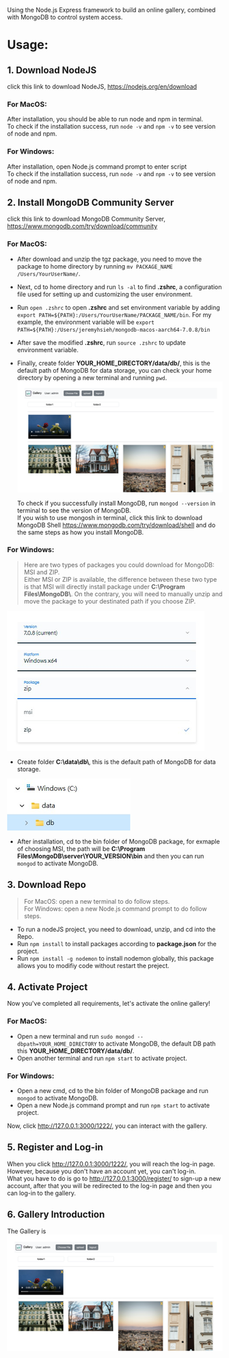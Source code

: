 Using the Node.js Express framework to build an online gallery, combined with MongoDB to control system access.

# Usage:
## 1. Download NodeJS  
   click this link to download NodeJS, https://nodejs.org/en/download  
   
   ### For MacOS:  
   After installation, you should be able to run node and npm in terminal.  
   To check if the installation success, run ```node -v``` and ```npm -v``` to see version of node and npm.  
   
   ### For Windows:  
   After installation, open Node.js command prompt to enter script  
   To check if the installation success, run ```node -v``` and ```npm -v``` to see version of node and npm.
   
## 2. Install MongoDB Community Server
   click this link to download MongoDB Community Server, https://www.mongodb.com/try/download/community

   ### For MacOS: 
   * After download and unzip the tgz package, you need to move the package to home directory by running ```mv PACKAGE_NAME /Users/YourUserName/```.
   * Next, cd to home directory and run ```ls -al``` to find **.zshrc**, a configuration file used for setting up and customizing the user environment.  
   * Run ```open .zshrc``` to open **.zshrc** and set environment variable by adding ```export PATH=${PATH}:/Users/YourUserName/PACKAGE_NAME/bin```.
For my example, the environment variable will be ```export PATH=${PATH}:/Users/jeremyhsieh/mongodb-macos-aarch64-7.0.8/bin```
   * After save the modified **.zshrc**, run ```source .zshrc``` to update environment variable.
   * Finally, create folder **YOUR_HOME_DIRECTORY/data/db/**, this is the default path of MongoDB for data storage, you can check your home directory by opening a new terminal and running ```pwd```.
![image](readme_pic/gallery.png)  


     To check if you successfully install MongoDB, run ```mongod --version``` in terminal to see the version of MongoDB.  
     If you wish to use mongosh in terminal, click this link to download MongoDB Shell https://www.mongodb.com/try/download/shell and do the same steps as how you install MongoDB.  
   
   ### For Windows:  
   > Here are two types of packages you could download for MongoDB: MSI and ZIP.  
   > Either MSI or ZIP is available, the difference between these two type is that MSI will directly install package under **C:\Program Files\MongoDB\\**. On the contrary, you will need to manually unzip and move the package to your destinated path if you choose ZIP.  

![image](readme_pic/messageImage_1713349910395.jpg)  


   * Create folder **C:\data\db\\**, this is the default path of MongoDB for data storage.  

![image](readme_pic/messageImage_1713350046639.jpg)  

   * After installation, cd to the bin folder of MongoDB package, for exmaple of choosing MSI, the path will be **C:\Program Files\MongoDB\server\YOUR_VERSION\bin** and then you can run ```mongod``` to activate MongoDB.  
     
## 3. Download Repo  
   > For MacOS: open a new terminal to do follow steps.    
   > For Windows: open a new Node.js command prompt to do follow steps.  

   * To run a nodeJS project, you need to download, unzip, and cd into the Repo.
   * Run ```npm install``` to install packages according to **package.json** for the project.
   * Run ```npm install -g nodemon``` to install nodemon globally, this package allows you to modifiy code without restart the preject.  

## 4. Activate Project
   Now you've completed all requirements, let's activate the online gallery!  

   ### For MacOS:  
   * Open a new terminal and run ```sudo mongod --dbpath=YOUR_HOME_DIRECTORY``` to activate MongoDB, the default DB path this **YOUR_HOME_DIRECTORY/data/db/**.  
   * Open another terminal and run ```npm start``` to activate project.  

   ### For Windows:  
   * Open a new cmd, cd to the bin folder of MongoDB package and run ```mongod``` to activate MongoDB.  
   * Open a new Node.js command prompt and run ```npm start``` to activate project.

   Now, click http://127.0.0.1:3000/1222/, you can interact with the gallery.

## 5. Register and Log-in
   When you click http://127.0.0.1:3000/1222/, you will reach the log-in page. However, because you don't have an account yet, you can't log-in.  
   What you have to do is go to http://127.0.0.1:3000/register/ to sign-up a new account, after that you will be redirected to the log-in page and then you can log-in to the gallery.  
   
## 6. Gallery Introduction
   The Gallery is 
   ![image](readme_pic/gallery.png)  



